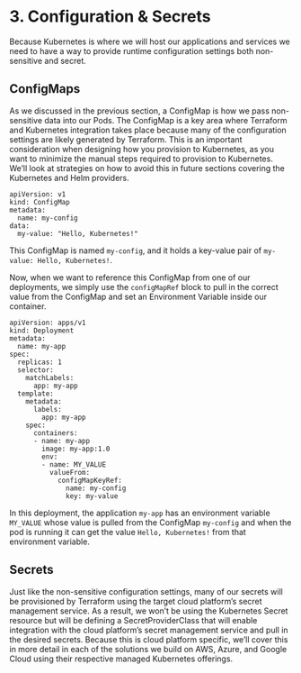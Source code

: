 # 3. Configuration & Secrets

Because Kubernetes is where we will host our applications and services we need to have a way to provide runtime configuration settings both non-sensitive and secret.

## ConfigMaps

As we discussed in the previous section, a ConfigMap is how we pass non-sensitive data into our Pods. The ConfigMap is a key area where Terraform and Kubernetes integration takes place because many of the configuration settings are likely generated by Terraform. This is an important consideration when designing how you provision to Kubernetes, as you want to minimize the manual steps required to provision to Kubernetes. We’ll look at strategies on how to avoid this in future sections covering the Kubernetes and Helm providers.

	apiVersion: v1
	kind: ConfigMap
	metadata:
	  name: my-config
	data:
	  my-value: "Hello, Kubernetes!"

This ConfigMap is named `my-config`, and it holds a key-value pair of `my-value: Hello, Kubernetes!`.

Now, when we want to reference this ConfigMap from one of our deployments, we simply use the `configMapRef` block to pull in the correct value from the ConfigMap and set an Environment Variable inside our container.

	apiVersion: apps/v1
	kind: Deployment
	metadata:
	  name: my-app
	spec:
	  replicas: 1
	  selector:
	    matchLabels:
	      app: my-app
	  template:
	    metadata:
	      labels:
	        app: my-app
	    spec:
	      containers:
	      - name: my-app
	        image: my-app:1.0
	        env:
	        - name: MY_VALUE
	          valueFrom:
	            configMapKeyRef:
	              name: my-config
	              key: my-value

In this deployment, the application `my-app` has an environment variable `MY_VALUE` whose value is pulled from the ConfigMap `my-config` and when the pod is running it can get the value `Hello, Kubernetes!` from that environment variable.

## Secrets

Just like the non-sensitive configuration settings, many of our secrets will be provisioned by Terraform using the target cloud platform’s secret management service. As a result, we won’t be using the Kubernetes Secret resource but will be defining a SecretProviderClass that will enable integration with the cloud platform’s secret management service and pull in the desired secrets. Because this is cloud platform specific, we’ll cover this in more detail in each of the solutions we build on AWS, Azure, and Google Cloud using their respective managed Kubernetes offerings.

